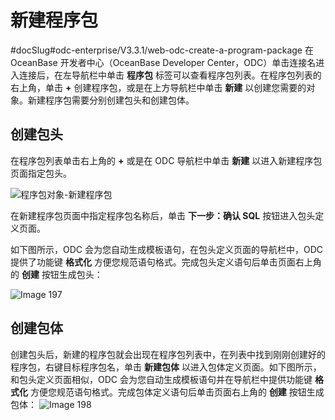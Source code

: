 新建程序包 
==========================
#docSlug#odc-enterprise/V3.3.1/web-odc-create-a-program-package
在 OceanBase 开发者中心（OceanBase Developer Center，ODC）单击连接名进入连接后，在左导航栏中单击 **程序包** 标签可以查看程序包列表。在程序包列表的右上角，单击 **+** 创建程序包，或是在上方导航栏中单击 **新建** 以创建您需要的对象。新建程序包需要分别创建包头和创建包体。

创建包头 
-------------

在程序包列表单击右上角的 **+** 或是在 ODC 导航栏中单击 **新建** 以进入新建程序包页面指定包头。

![程序包对象-新建程序包](https://help-static-aliyun-doc.aliyuncs.com/assets/img/zh-CN/4429171361/p326070.png)

在新建程序包页面中指定程序包名称后，单击 **下一步：确认 SQL** 按钮进入包头定义页面。

如下图所示，ODC 会为您自动生成模板语句，在包头定义页面的导航栏中，ODC 提供了功能键 **格式化** 方便您规范语句格式。完成包头定义语句后单击页面右上角的 **创建** 按钮生成包头：

![Image 197](https://help-static-aliyun-doc.aliyuncs.com/assets/img/zh-CN/4429171361/p241381.png)

创建包体 
-------------

创建包头后，新建的程序包就会出现在程序包列表中，在列表中找到刚刚创建好的程序包，右键目标程序包名，单击 **新建包体** 以进入包体定义页面。如下图所示，和包头定义页面相似，ODC 会为您自动生成模板语句并在导航栏中提供功能键 **格式化** 方便您规范语句格式。完成包体定义语句后单击页面右上角的 **创建** 按钮生成包体：
![Image 198](https://help-static-aliyun-doc.aliyuncs.com/assets/img/zh-CN/4429171361/p241382.png)
